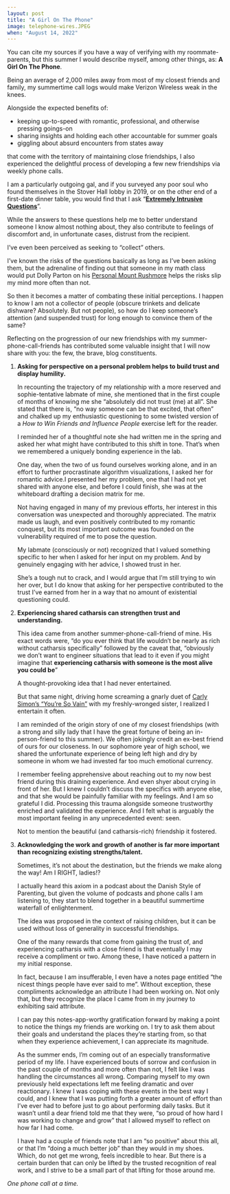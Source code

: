 ```yaml
---
layout: post
title: "A Girl On The Phone"
image: telephone-wires.JPEG
when: "August 14, 2022"
---
```


You can cite my sources if you have a way of verifying with my roommate-parents, but this summer I would describe myself, among other things, as: **A Girl On The Phone**.

Being an average of 2,000 miles away from most of my closest friends and family, my summertime call logs would make Verizon Wireless weak in the knees.

Alongside the expected benefits of: 

- keeping up-to-speed with romantic, professional, and otherwise pressing goings-on
- sharing insights and holding each other accountable for summer goals
- giggling about absurd encounters from states away

that come with the territory of maintaining close friendships, I also experienced the delightful process of developing a few new friendships via weekly phone calls.

I am a particularly outgoing gal, and if you surveyed any poor soul who found themselves in the Stover Hall lobby in 2019, or on the other end of a first-date dinner table, you would find that I ask “[**Extremely Intrusive Questions**](https://vsco.co/phigrace/media/5da2bf586e5ac0673a9a315a)”. 

While the answers to these questions help me to better understand someone I know almost nothing about, they also contribute to feelings of discomfort and, in unfortunate cases, distrust from the recipient. 

I’ve even been perceived as seeking to “collect” others.

I’ve known the risks of the questions basically as long as I’ve been asking them, but the adrenaline of finding out that someone in my math class would put Dolly Parton on his [Personal Mount Rushmore](https://www.instagram.com/p/B6FhS9TlJhG/) helps the risks slip my mind more often than not.

So then it becomes a matter of combating these initial perceptions. I happen to know I am not a collector of people (obscure trinkets and delicate dishware? Absolutely. But not people), so how do I keep someone’s attention (and suspended trust) for long enough to convince them of the same?

Reflecting on the progression of our new friendships with my summer-phone-call-friends has contributed some valuable insight that I will now share with you: the few, the brave, blog constituents. 


1. **Asking for perspective on a personal problem helps to build trust and display humility.**

    In recounting the trajectory of my relationship with a more reserved and sophie-tentative labmate of mine, she mentioned that in the first couple of months of knowing me she “absolutely did not trust (me) at all”. She stated that there is, “no way someone can be that excited, that often” and chalked up my enthusiastic questioning to some twisted version of a _How to Win Friends and Influence People_ exercise left for the reader.

    I reminded her of a thoughtful note she had written me in the spring and asked her what might have contributed to this shift in tone. That’s when we remembered a uniquely bonding experience in the lab.

    One day, when the two of us found ourselves working alone, and in an effort to further procrastinate algorithm visualizations, I asked her for romantic advice.I presented her my problem, one that I had not yet shared with anyone else, and before I could finish, she was at the whiteboard drafting a decision matrix for me. 

    Not having engaged in many of my previous efforts, her interest in this conversation was unexpected and thoroughly appreciated. The matrix made us laugh, and even positively contributed to my romantic conquest, but its most important outcome was founded on the vulnerability required of me to pose the question.

    My labmate (consciously or not) recognized that I valued something specific to her when I asked for her input on my problem. And by genuinely engaging with her advice, I showed trust in her. 

    She’s a tough nut to crack, and I would argue that I’m still trying to win her over, but I do know that asking for her perspective contributed to the trust I’ve earned from her in a way that no amount of existential questioning could.

2. **Experiencing shared catharsis can strengthen trust and understanding.**

    This idea came from another summer-phone-call-friend of mine. His exact words were, “do you ever think that life wouldn’t be nearly as rich without catharsis specifically” followed by the caveat that, “obviously we don’t want to engineer situations that lead to it even if you might imagine that **experiencing catharsis with someone is the most alive you could be**” 

    A thought-provoking idea that I had never entertained.

    But that same night, driving home screaming a gnarly duet of [Carly Simon’s “You’re So Vain”](https://open.spotify.com/track/2DnJjbjNTV9Nd5NOa1KGba?si=68e1296b4547425c) with my freshly-wronged sister, I realized I entertain it often.

    I am reminded of the origin story of one of my closest friendships (with a strong and silly lady that I have the great fortune of being an in-person-friend to this summer). We often jokingly credit an ex-best friend of ours for our closeness. In our sophomore year of high school, we shared the unfortunate experience of being left high and dry by someone in whom we had invested far too much emotional currency.

    I remember feeling apprehensive about reaching out to my now best friend during this draining experience. And even shyer about crying in front of her. But I knew I couldn’t discuss the specifics with anyone else, and that she would be painfully familiar with my feelings. And I am so grateful I did. Processing this trauma alongside someone trustworthy enriched and validated the experience. And I felt what is arguably the most important feeling in any unprecedented event: seen. 

    Not to mention the beautiful (and catharsis-rich) friendship it fostered.

3. **Acknowledging the work and growth of another is far more important than recognizing existing strengths/talent.**

    Sometimes, it’s not about the destination, but the friends we make along the way! Am I RIGHT, ladies!? 

    I actually heard this axiom in a podcast about the Danish Style of Parenting, but given the volume of podcasts and phone calls I am listening to, they start to blend together in a beautiful summertime waterfall of enlightenment.

    The idea was proposed in the context of raising children, but it can be used without loss of generality in successful friendships.

    One of the many rewards that come from gaining the trust of, and experiencing catharsis with a close friend is that eventually I may receive a compliment or two. Among these, I have noticed a pattern in my initial response.

    In fact, because I am insufferable, I even have a notes page entitled “the nicest things people have ever said to me”. Without exception, these compliments acknowledge an attribute I had been working on. Not only that, but they recognize the place I came from in my journey to exhibiting said attribute.

    I can pay this notes-app-worthy gratification forward by making a point to notice the things my friends are working on. I try to ask them about their goals and understand the places they’re starting from, so that when they experience achievement, I can appreciate its magnitude. 

    As the summer ends, I’m coming out of an especially transformative period of my life. I have experienced bouts of sorrow and confusion in the past couple of months and more often than not, I felt like I was handling the circumstances all wrong. Comparing myself to my own previously held expectations left me feeling dramatic and over reactionary. I knew I was coping with these events in the best way I could, and I knew that I was putting forth a greater amount of effort than I’ve ever had to before just to go about performing daily tasks. But it wasn’t until a dear friend told me that they were, “so proud of how hard I was working to change and grow” that I allowed myself to reflect on how far I had come. 

    I have had a couple of friends note that I am “so positive” about this all, or that I’m “doing a much better job” than they would in my shoes. Which, do not get me wrong, feels incredible to hear. But there is a certain burden that can only be lifted by the trusted recognition of real work, and I strive to be a small part of that lifting for those around me. 

_One phone call at a time._


